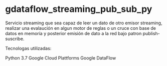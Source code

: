 # gdataflow_streaming_pub_sub_py
Servicio streaming que sea capaz de leer un dato de otro emisor streaming, realizar una evalaución en algun motor de reglas o un cruce con base de datos en memoría y posterior emisión de dato a la red bajo patron publish-suscribe.

Tecnologas utilizadas:

Python 3.7
Google Cloud Plattforms
Google DataFlow
